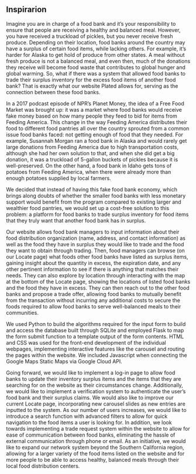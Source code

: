 ## Inspirarion
Imagine you are in charge of a food bank and it’s your responsibility to ensure that people are receiving a healthy and balanced meal. 
However, you have received a truckload of pickles, but you never receive fresh produce. Depending on their location, food banks around 
the country may have a surplus of certain food items, while lacking others. For example, it’s harder for Alaska to get hold of produce 
from other states. A meal without fresh produce is not a balanced meal, and even then, much of the donations they receive will become 
food waste that contributes to global hunger and global warming. So, what if there was a system that allowed food banks to trade their 
surplus inventory for the excess food items of another food bank? That is exactly what our website Plated allows for, serving as the 
connection between these food banks.

In a 2017 podcast episode of NPR’s Planet Money, the idea of a Free Food Market was brought up: it was a market where food banks would 
receive fake money based on how many people they feed to bid for items from Feeding America. This change in the way Feeding America 
distributes their food to different food pantries all over the country sprouted from a common issue food banks faced: not getting enough 
of food that they needed. For example, Susannah Morgan ran a food bank in Alaska and would rarely get large donations from Feeding America 
due to high transportation costs, although she had her own solution to that, and when she did get a big donation, it was a truckload of 
5-gallon buckets of pickles because it is well-preserved. On the other hand, a food bank in Idaho gets tons of potatoes from Feeding America, 
when there were already more than enough potatoes supplied by local farmers. 

We decided that instead of having this fake food bank economy, which brings along doubts of whether the smaller food banks with less monetary 
support would benefit from the program compared to existing larger and wealthier food pantries, we would set up a cost-free solution to this 
problem: a platform for food banks to trade surplus inventory for food items that they truly want that another food bank has in surplus.

Our website allows food bank managers to input information about their food distribution organization (name, address, and contact information) 
as well as the food they have in surplus they would like to trade and the food they want to obtain through trading. Then, food managers can 
browse (on our Locate page) what foods other food banks have listed as surplus items, gaining insight about the quantity in excess, the 
expiration date, and any other pertinent information to see if there is anything that matches their needs. They can also explore by location 
through interacting with the map at the bottom of the Locate page, showing the locations of listed food banks and the food they have in excess. 
They can then reach out to the other food banks and propose a trade offer, allowing food banks to mutually benefit from the transaction 
without incurring any additional costs to secure the foods required to allow food banks to serve well-balanced meals to their communities. 

We used Python to build the algorithms required for the input form to build and access the database built through SQLite and employed Flask 
to map the form submit function to a template output of the form contents. HTML and CSS was used for the front-end development of the individual 
webpages, implementing interactive features like the carousel and routing the pages within the website. We included Javascript when connecting 
the Google Maps Static Maps via Google Cloud API.

Going forward, we would like to implement a log-in page to allow food banks to update their inventory surplus items and the items that they 
are searching for on the website as their circumstances change. Additionally, we would like to implement a verification system to authenticate 
the user’s food bank and their surplus claims. We would also like to improve our current Locate page, incorporating new carousel slides as 
new entries are inputted to the system. As our number of users increases, we would like to introduce a search function with advanced filters 
to allow for quick navigation to the food items a user is looking for. In addition, we look towards implementing a trade request system within 
the website to allow for ease of communication between food banks, eliminating the hassle of external communication through phone or email. 
As an initiative, we would like to expand our network system beyond the Southern California region, allowing for a larger variety of the food 
items listed on the website and for more people to be able to access healthy, balanced meals through their local food distribution centers.
